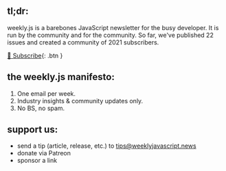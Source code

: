## tl;dr:

weekly.js is a barebones JavaScript newsletter for the busy developer. It is run by the community and for the community. So far, we've published 22 issues and created a community of 2021 subscribers.

[💌 Subscribe](http://example.com/){: .btn }

## the weekly.js manifesto:

1. One email per week. 
2. Industry insights & community updates only.
3. No BS, no spam.

## support us:

* send a tip (article, release, etc.) to tips@weeklyjavascript.news
* donate via Patreon 
* sponsor a link
